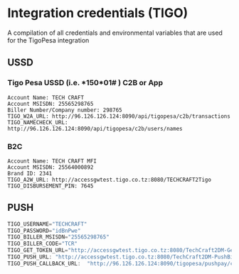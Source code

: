 # Integration credentials (TIGO)
A compilation of all credentials and environmental variables
that are used for the TigoPesa integration

## USSD

### Tigo Pesa USSD (i.e. *150​*01# ) C2B or App
```
Account Name: TECH CRAFT
Account MSISDN: 25565298765
Biller Number/Company number: 298765
TIGO_W2A_URL: http://96.126.126.124:8090/api/tigopesa/c2b/transactions
TIGO_NAMECHECK_URL: http://96.126.126.124:8090/api/tigopesa/c2b/users/names

```
### B2C
```
Account Name: TECH CRAFT MFI
Account MSISDN: 25564000892
Brand ID: 2341
TIGO_A2W_URL: http://accessgwtest.tigo.co.tz:8080/TECHCRAFT2Tigo
TIGO_DISBURSEMENT_PIN: 7645

```

## PUSH 

```java
TIGO_USERNAME="TECHCRAFT"
TIGO_PASSWORD="idBnPwe"
TIGO_BILLER_MSISDN="25565298765"
TIGO_BILLER_CODE="TCR"
TIGO_GET_TOKEN_URL="http://accessgwtest.tigo.co.tz:8080/TechCraft2DM-GetToken"
TIGO_PUSH_URL: "http://accessgwtest.tigo.co.tz:8080/TechCraft2DM-PushBillpay"
TIGO_PUSH_CALLBACK_URL:  "http://96.126.126.124:8090/tigopesa/pushpay/callback"
```